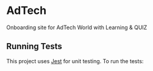 # AdTech

Onboarding site for AdTech World with Learning & QUIZ

## Running Tests

This project uses [Jest](https://jestjs.io/) for unit testing. To run the tests:
